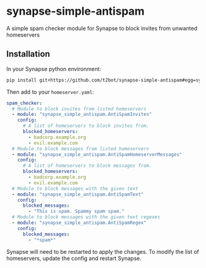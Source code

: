 # synapse-simple-antispam
A simple spam checker module for Synapse to block invites from unwanted homeservers


## Installation

In your Synapse python environment:
```bash
pip install git+https://github.com/t2bot/synapse-simple-antispam#egg=synapse-simple-antispam
```

Then add to your `homeserver.yaml`:
```yaml
spam_checker:
  # Module to block invites from listed homeservers
  - module: "synapse_simple_antispam.AntiSpamInvites"
    config:
      # A list of homeservers to block invites from.
      blocked_homeservers:
        - badcorp.example.org
        - evil.example.com
  # Module to block messages from listed homeservers
  - module: "synapse_simple_antispam.AntiSpamHomeserverMessages"
    config:
      # A list of homeservers to block messages from.
      blocked_homeservers:
        - badcorp.example.org
        - evil.example.com
  # Module to block messages with the given text
  - module: "synapse_simple_antispam.AntiSpamText"
    config:
      blocked_messages:
        - "This is spam. Spammy spam spam."
  # Module to block messages with the given text regexes
  - module: "synapse_simple_antispam.AntiSpamRegex"
    config:
      blocked_messages:
        - "*spam*"
```

Synapse will need to be restarted to apply the changes. To modify the list of homeservers,
update the config and restart Synapse.
